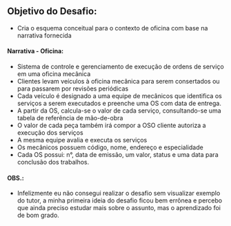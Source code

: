 ## Objetivo do Desafio:

- Cria o esquema conceitual para o contexto de oficina com base na narrativa fornecida

#### Narrativa - Oficina:

- Sistema de controle e gerenciamento de execução de ordens de serviço em uma oficina mecânica
- Clientes levam veículos à oficina mecânica para serem consertados ou para passarem por revisões periódicas
- Cada veículo é designado a uma equipe de mecânicos que identifica os serviços a serem executados e preenche uma OS com data de entrega.
- A partir da OS, calcula-se o valor de cada serviço, consultando-se uma tabela de referência de mão-de-obra
- O valor de cada peça também irá compor a OSO cliente autoriza a execução dos serviços
- A mesma equipe avalia e executa os serviços
- Os mecânicos possuem código, nome, endereço e especialidade
- Cada OS possui: n°, data de emissão, um valor, status e uma data para conclusão dos trabalhos.

#### OBS.:

- Infelizmente eu não consegui realizar o desafio sem visualizar exemplo do tutor, a minha primeira ideia do desafio ficou bem errônea e percebo que ainda preciso estudar mais sobre o assunto, mas o aprendizado foi de bom grado.
